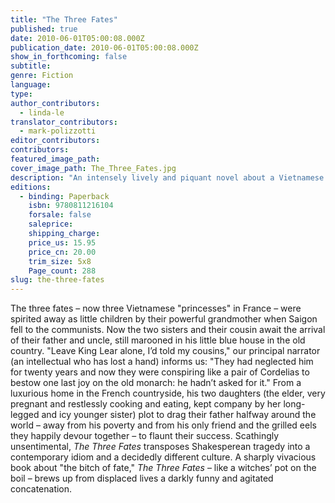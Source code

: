 ```yaml
---
title: "The Three Fates"
published: true
date: 2010-06-01T05:00:08.000Z
publication_date: 2010-06-01T05:00:08.000Z
show_in_forthcoming: false
subtitle:
genre: Fiction
language:
type:
author_contributors:
  - linda-le
translator_contributors:
  - mark-polizzotti
editor_contributors:
contributors:
featured_image_path:
cover_image_path: The_Three_Fates.jpg
description: "An intensely lively and piquant novel about a Vietnamese family, The Three Fates concerns rivalries and jealousies, strange motives and destructive passions. "
editions:
  - binding: Paperback
    isbn: 9780811216104
    forsale: false
    saleprice:
    shipping_charge:
    price_us: 15.95
    price_cn: 20.00
    trim_size: 5x8
    Page_count: 288
slug: the-three-fates
---
```


The three fates – now three Vietnamese "princesses" in France – were spirited away as little children by their powerful grandmother when Saigon fell to the communists. Now the two sisters and their cousin await the arrival of their father and uncle, still marooned in his little blue house in the old country. "Leave King Lear alone, I’d told my cousins," our principal narrator (an intellectual who has lost a hand) informs us: "They had neglected him for twenty years and now they were conspiring like a pair of Cordelias to bestow one last joy on the old monarch: he hadn’t asked for it." From a luxurious home in the French countryside, his two daughters (the elder, very pregnant and restlessly cooking and eating, kept company by her long-legged and icy younger sister) plot to drag their father halfway around the world – away from his poverty and from his only friend and the grilled eels they happily devour together – to flaunt their success. Scathingly unsentimental, _The Three Fates_ transposes Shakesperean tragedy into a contemporary idiom and a decidedly different culture. A sharply vivacious book about "the bitch of fate," _The Three Fates_ – like a witches’ pot on the boil – brews up from displaced lives a darkly funny and agitated concatenation.

